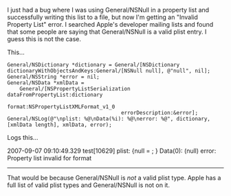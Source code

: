 

I just had a bug where I was using General/NSNull in a property list and successfully writing this list to a file, but now I'm getting an "Invalid Property List" error. I searched Apple's developer mailing lists and found that some people are saying that General/NSNull is a valid plist entry. I guess this is not the case. 

This...
    
    General/NSDictionary *dictionary = General/[NSDictionary dictionaryWithObjectsAndKeys:General/[NSNull null], @"null", nil];
    General/NSString *error = nil;
    General/NSData *xmlData = 
        General/[NSPropertyListSerialization dataFromPropertyList:dictionary 
                                                   format:NSPropertyListXMLFormat_v1_0 
                                         errorDescription:&error];
    General/NSLog(@"\nplist: %@\nData(%i): %@\nerror: %@", dictionary, [xmlData length], xmlData, error);


Logs this...
    
2007-09-07 09:10:49.329 test[10629] 
plist: {null = <null>; }
Data(0): (null)
error: Property list invalid for format


----
That would be because General/NSNull is *not* a valid plist type. Apple has a full list of valid plist types and General/NSNull is not on it.